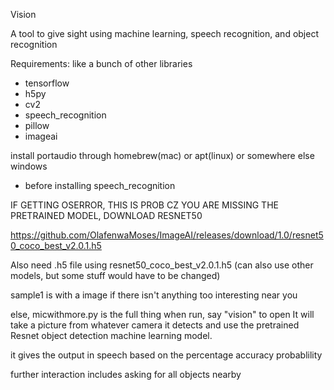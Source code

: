 Vision

A tool to give sight using machine learning, speech recognition, and object recognition



Requirements:
like a bunch of other libraries
- tensorflow
- h5py
- cv2
- speech_recognition
- pillow
- imageai

install portaudio through homebrew(mac) or apt(linux) or somewhere else windows
- before installing speech_recognition

IF GETTING OSERROR, THIS IS PROB CZ YOU ARE MISSING THE PRETRAINED MODEL, DOWNLOAD RESNET50

https://github.com/OlafenwaMoses/ImageAI/releases/download/1.0/resnet50_coco_best_v2.0.1.h5

Also need .h5 file
using resnet50_coco_best_v2.0.1.h5
(can also use other models, but some stuff would have to be changed)

sample1 is with a image if there isn't anything too interesting near you

else, micwithmore.py is the full thing
when run, say "vision" to open
It will take a picture from whatever camera it detects and use the pretrained Resnet object detection machine learning model.

it gives the output in speech based on the percentage accuracy probablility

further interaction includes asking for all objects nearby
